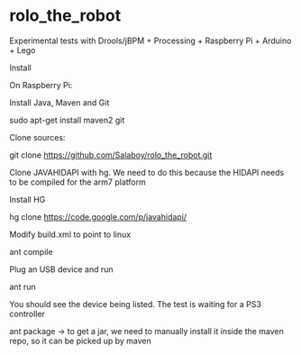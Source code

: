 rolo_the_robot
==============

Experimental tests with Drools/jBPM + Processing + Raspberry Pi + Arduino + Lego

Install

On Raspberry Pi:

Install Java, Maven and Git

sudo apt-get install maven2 git

Clone sources:

git clone https://github.com/Salaboy/rolo_the_robot.git


Clone JAVAHIDAPI with hg. We need to do this because the HIDAPI needs to be compiled for the arm7 platform

Install HG

hg clone https://code.google.com/p/javahidapi/

Modify build.xml to point to linux

ant compile

Plug an USB device and run

ant run

You should see the device being listed. The test is waiting for a PS3 controller

ant package -> to get a jar, we need to manually install it inside the maven repo, so it can be picked up by maven
